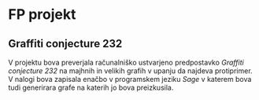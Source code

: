 # FP projekt

## Graffiti conjecture 232

V projektu bova preverjala računalniško ustvarjeno predpostavko *Graffiti conjecture 232* na majhnih in velikih grafih v upanju da najdeva protiprimer. V nalogi bova zapisala enačbo v programskem jeziku *Sage* v katerem bova tudi generirara
grafe na katerih jo bova preizkusila.

